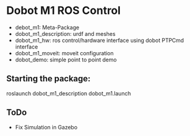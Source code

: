 # Dobot M1 ROS Control

- debot_m1: Meta-Package
- dobot_m1_description: urdf and meshes
- dobot_m1_hw: ros control/hardware interface using dobot PTPCmd interface
- dobot_m1_moveit: moveit configuration 
- dobot_demo: simple point to point demo 


## Starting the package:
roslaunch dobot_m1_description dobot_m1.launch

## ToDo
- Fix Simulation in Gazebo

